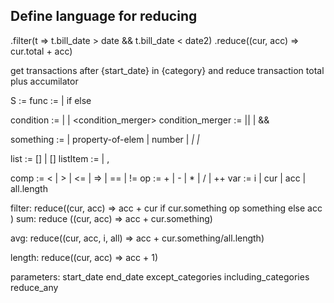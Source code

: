 ## Define language for reducing

.filter(t => t.bill_date > date && t.bill_date < date2)
.reduce((cur, acc) => cur.total + acc)

get transactions after {start_date} in {category} and reduce transaction total plus accumilator


S := <func>
func := <something> | <something> if <condition> else <something>

condition := <something> | <something> <comp> <something> | <condition> <condition_merger> <condition>
condition_merger := || | &&

something := <list> | property-of-elem | number | <var> | <something> <op> <something> | <func>

list := [] | [<listItem>]
listItem := <something> | <something>, <something>

comp := < | > | <= | => | == | !=
op := + | - | * | / | ++
var := i | cur | acc | all.length





filter:
reduce((cur, acc) => 
    acc + cur if cur.something op something else acc
)
sum: 
reduce ((cur, acc) => acc + cur.something)

avg:
reduce((cur, acc, i, all) => acc + cur.something/all.length)

length: 
reduce((cur, acc) => acc + 1)




parameters: 
    start_date
    end_date
    except_categories
    including_categories
    reduce_any
    

